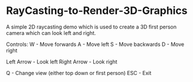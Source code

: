 # RayCasting-to-Render-3D-Graphics
A simple 2D raycasting demo which is used to create a 3D first person camera which can look left and right.

Controls:
W - Move forwards
A - Move left
S - Move backwards
D - Move right

Left Arrow - Look left
Right Arrow - Look right

Q - Change view (either top down or first person)
ESC - Exit
